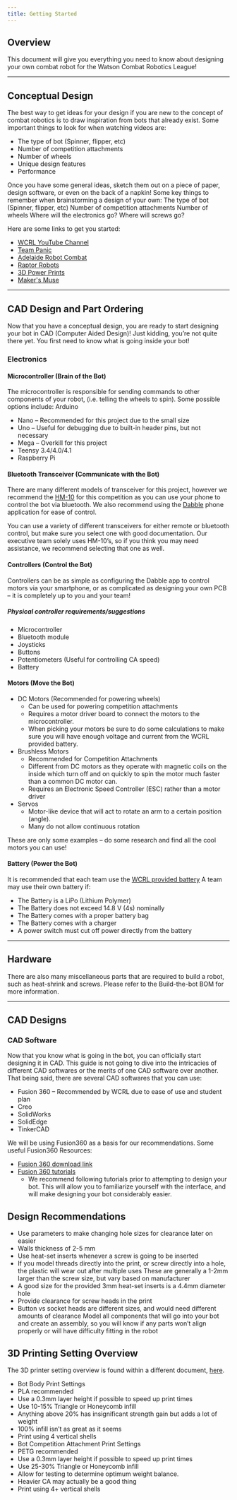 ```yaml
---
title: Getting Started
---
```

## Overview

This document will give you everything you need to know about designing your own combat robot for the Watson Combat Robotics League!

---
## Conceptual Design
The best way to get ideas for your design if you are new to the concept of combat robotics is to draw inspiration from bots that already exist. Some important things to look for when watching videos are:

- The type of bot (Spinner, flipper, etc)
- Number of competition attachments
- Number of wheels
- Unique design features
- Performance

Once you have some general ideas, sketch them out on a piece of paper, design software, or even on the back of a napkin! Some key things to remember when brainstorming a design of your own:
The type of bot (Spinner, flipper, etc)
Number of competition attachments
Number of wheels
Where will the electronics go?
Where will screws go?

Here are some links to get you started:
- [WCRL YouTube Channel](https://www.youtube.com/channel/UCIaK69JDDWl9wAELpbH6m2w)
- [Team Panic](https://www.youtube.com/c/TeamPanicRobotics)
- [Adelaide Robot Combat](https://www.youtube.com/user/FrydDog)
- [Raptor Robots](https://www.youtube.com/channel/UCBQbgLWFmt3UULC7kQ891VA)
- [3D Power Prints](https://www.youtube.com/channel/UCgO0GEN4iXCauXte8O-5n2w)
- [Maker's Muse](https://youtu.be/YWOqAwXmvJU)

---
## CAD Design and Part Ordering
Now that you have a conceptual design, you are ready to start designing your bot in CAD (Computer Aided Design)! Just kidding, you’re not quite there yet. You first need to know what is going inside your bot!

### Electronics
#### Microcontroller (Brain of the Bot)
The microcontroller is responsible for sending commands to other components of your robot, (i.e. telling the wheels to spin). Some possible options include:
Arduino

- Nano – Recommended for this project due to the small size
- Uno – Useful for debugging due to built-in header pins, but not necessary
- Mega – Overkill for this project
- Teensy 3.4/4.0/4.1
- Raspberry Pi

#### Bluetooth Transceiver (Communicate with the Bot)
There are many different models of transceiver for this project, however we recommend the [HM-10](https://www.amazon.com/dp/B06WGZB2N4/?coliid=I2803XF5QJ56I&colid=2HZ7F15TNBDGH&psc=1&ref_=lv_ov_lig_dp_it) for this competition as you can use your phone to control the bot via bluetooth. We also recommend using the [Dabble](https://www.arduino.cc/reference/en/libraries/dabble/) phone application for ease of control.

You can use a variety of different transceivers for either remote or bluetooth control, but make sure you select one with good documentation. Our executive team solely uses HM-10’s, so if you think you may need assistance, we recommend selecting that one as well.

#### Controllers (Control the Bot)
Controllers can be as simple as configuring the Dabble app to control motors via your smartphone, or as complicated as designing your own PCB – it is completely up to you and your team!

##### Physical controller requirements/suggestions
- Microcontroller
- Bluetooth module
- Joysticks
- Buttons
- Potentiometers (Useful for controlling CA speed)
- Battery

#### Motors (Move the Bot)

- DC Motors (Recommended for powering wheels)
  - Can be used for powering competition attachments
  - Requires a motor driver board to connect the motors to the microcontroller.
  - When picking your motors be sure to do some calculations to make sure you will have enough voltage and current from the WCRL provided battery.
- Brushless Motors
  - Recommended for Competition Attachments
  - Different from DC motors as they operate with magnetic coils on the inside which turn off and on quickly to spin the motor much faster than a common DC motor can.
  - Requires an Electronic Speed Controller (ESC) rather than a motor driver
- Servos
  - Motor-like device that will act to rotate an arm to a certain position (angle).
  - Many do not allow continuous rotation

These are only some examples – do some research and find all the cool motors you can use!

#### Battery (Power the Bot)
It is recommended that each team use the [WCRL provided battery](https://www.amazon.com/Zeee-Graphene-Quadcopter-Helicopter-Airplane/dp/B07Y67CHJT/ref=sr_1_17?crid=18U94VR4VHA16&keywords=3s%2Blipo%2Bbattery&qid=1580166046&sprefix=3s%2B%2Caps%2C159&sr=8-17&th=1)
A team may use their own battery if:

- The Battery is a LiPo (Lithium Polymer)
- The Battery does not exceed 14.8 V (4s) nominally
- The Battery comes with a proper battery bag
- The Battery comes with a charger
- A power switch must cut off power directly from the battery

---
## Hardware
There are also many miscellaneous parts that are required to build a robot, such as heat-shrink and screws. Please refer to the Build-the-bot BOM for more information.

---

## CAD Designs
### CAD Software
Now that you know what is going in the bot, you can officially start designing it in CAD. This guide is not going to dive into the intricacies of different CAD softwares or the merits of one CAD software over another. That being said, there are several CAD softwares that you can use:

- Fusion 360 – Recommended by WCRL due to ease of use and student plan
- Creo
- SolidWorks
- SolidEdge
- TinkerCAD

We will be using Fusion360 as a basis for our recommendations. Some useful Fusion360 Resources:
- [Fusion 360 download link](https://www.autodesk.com/campaigns/education/student-design)
- [Fusion 360 tutorials](https://www.youtube.com/watch?v=WKb3mRkgTwg&list=PLrZ2zKOtC_-DR2ZkMaK3YthYLErPxCnT-)
  - We recommend following tutorials prior to attempting to design your bot. This will allow you to familiarize yourself with the interface, and will make designing your bot considerably easier.

## Design Recommendations
- Use parameters to make changing hole sizes for clearance later on easier
- Walls thickness of 2-5 mm
- Use heat-set inserts whenever a screw is going to be inserted
- If you model threads directly into the print, or screw directly into a hole, the plastic will wear out after multiple uses
These are generally a 1-2mm larger than the screw size, but vary based on manufacturer
- A good size for the provided 3mm heat-set inserts is a 4.4mm diameter hole
- Provide clearance for screw heads in the print
- Button vs socket heads are different sizes, and would need different amounts of clearance
Model all components that will go into your bot and create an assembly, so you will know if any parts won’t align properly or will have difficulty fitting in the robot

## 3D Printing Setting Overview

The 3D printer setting overview is found within a different document, [here](https://docs.google.com/document/d/1x-k-k0dfrq4NDOPhjnmKSc4RKWbllCxLYFbABFv0URE/edit?usp=sharing).

- Bot Body Print Settings
- PLA recommended
- Use a 0.3mm layer height if possible to speed up print times
- Use 10-15% Triangle or Honeycomb infill
- Anything above 20% has insignificant strength gain but adds a lot of weight
- 100% infill isn’t as great as it seems
- Print using 4 vertical shells
- Bot Competition Attachment Print Settings
- PETG recommended
- Use a 0.3mm layer height if possible to speed up print times
- Use 25-30% Triangle or Honeycomb infill
- Allow for testing to determine optimum weight balance.
- Heavier CA may actually be a good thing
- Print using 4+ vertical shells
